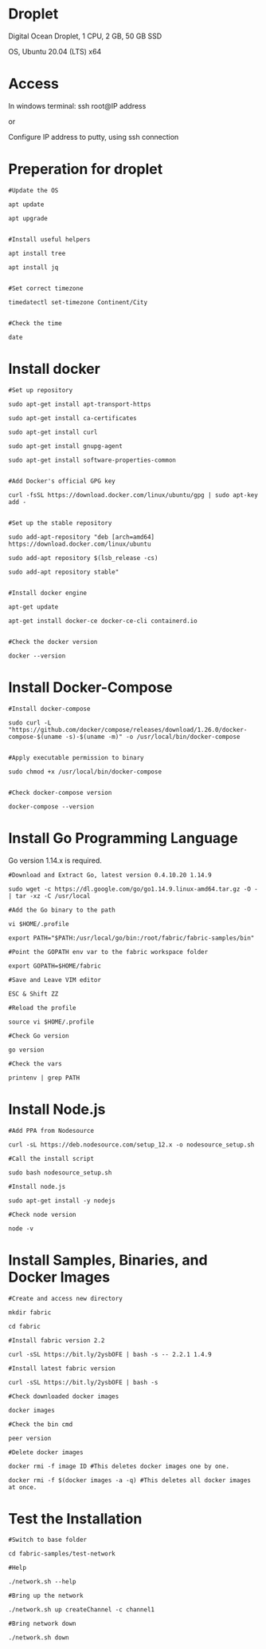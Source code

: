 # Droplet
Digital Ocean Droplet, 1 CPU, 2 GB, 50 GB SSD

OS, Ubuntu 20.04 (LTS) x64

# Access
In windows terminal: ssh root@IP address

or

Configure IP address to putty, using ssh connection

# Preperation for droplet

``` 
#Update the OS

apt update

apt upgrade


#Install useful helpers

apt install tree

apt install jq


#Set correct timezone

timedatectl set-timezone Continent/City


#Check the time

date 

```

# Install docker

```
#Set up repository

sudo apt-get install apt-transport-https

sudo apt-get install ca-certificates

sudo apt-get install curl

sudo apt-get install gnupg-agent

sudo apt-get install software-properties-common


#Add Docker's official GPG key

curl -fsSL https://download.docker.com/linux/ubuntu/gpg | sudo apt-key add -


#Set up the stable repository

sudo add-apt-repository "deb [arch=amd64] https://download.docker.com/linux/ubuntu

sudo add-apt repository $(lsb_release -cs)

sudo add-apt repository stable"


#Install docker engine 

apt-get update

apt-get install docker-ce docker-ce-cli containerd.io


#Check the docker version

docker --version
```


# Install Docker-Compose
```
#Install docker-compose 

sudo curl -L "https://github.com/docker/compose/releases/download/1.26.0/docker-compose-$(uname -s)-$(uname -m)" -o /usr/local/bin/docker-compose


#Apply executable permission to binary

sudo chmod +x /usr/local/bin/docker-compose


#Check docker-compose version

docker-compose --version
```
# Install Go Programming Language
Go version 1.14.x is required.
```
#Download and Extract Go, latest version 0.4.10.20 1.14.9

sudo wget -c https://dl.google.com/go/go1.14.9.linux-amd64.tar.gz -O - | tar -xz -C /usr/local

#Add the Go binary to the path

vi $HOME/.profile

export PATH="$PATH:/usr/local/go/bin:/root/fabric/fabric-samples/bin"

#Point the GOPATH env var to the fabric workspace folder

export GOPATH=$HOME/fabric

#Save and Leave VIM editor

ESC & Shift ZZ

#Reload the profile

source vi $HOME/.profile

#Check Go version

go version

#Check the vars

printenv | grep PATH
```
# Install Node.js
```
#Add PPA from Nodesource

curl -sL https://deb.nodesource.com/setup_12.x -o nodesource_setup.sh

#Call the install script

sudo bash nodesource_setup.sh

#Install node.js

sudo apt-get install -y nodejs

#Check node version

node -v
```
# Install Samples, Binaries, and Docker Images
```
#Create and access new directory

mkdir fabric

cd fabric

#Install fabric version 2.2 

curl -sSL https://bit.ly/2ysbOFE | bash -s -- 2.2.1 1.4.9

#Install latest fabric version

curl -sSL https://bit.ly/2ysbOFE | bash -s

#Check downloaded docker images

docker images

#Check the bin cmd

peer version

#Delete docker images

docker rmi -f image ID #This deletes docker images one by one.

docker rmi -f $(docker images -a -q) #This deletes all docker images at once.
```
# Test the Installation
```
#Switch to base folder

cd fabric-samples/test-network

#Help

./network.sh --help

#Bring up the network

./network.sh up createChannel -c channel1

#Bring network down

./network.sh down
```
